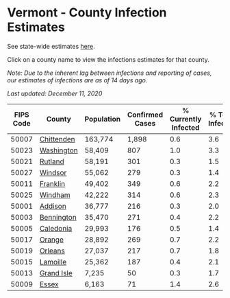 # Vermont - County Infection Estimates

See state-wide estimates [here](/infections/us-vt).

Click on a county name to view the infections estimates for that county.

*Note: Due to the inherent lag between infections and reporting of cases, our estimates of infections are as of 14 days ago.*

*Last updated: December 11, 2020*

|   FIPS Code |                   County |   Population |   Confirmed Cases |   % Currently Infected |   % Total Infected |
|-------------|--------------------------|--------------|-------------------|------------------------|--------------------|
|       50007 | [Chittenden](chittenden) |      163,774 |             1,898 |                    0.6 |                3.6 |
|       50023 | [Washington](washington) |       58,409 |               807 |                    1.0 |                3.3 |
|       50021 |       [Rutland](rutland) |       58,191 |               301 |                    0.3 |                1.5 |
|       50027 |       [Windsor](windsor) |       55,062 |               279 |                    0.3 |                1.4 |
|       50011 |     [Franklin](franklin) |       49,402 |               349 |                    0.6 |                2.2 |
|       50025 |       [Windham](windham) |       42,222 |               314 |                    0.6 |                2.3 |
|       50001 |       [Addison](addison) |       36,777 |               216 |                    0.3 |                2.0 |
|       50003 | [Bennington](bennington) |       35,470 |               271 |                    0.4 |                2.2 |
|       50005 |   [Caledonia](caledonia) |       29,993 |               176 |                    0.5 |                1.4 |
|       50017 |         [Orange](orange) |       28,892 |               269 |                    0.7 |                2.2 |
|       50019 |       [Orleans](orleans) |       27,037 |               217 |                    0.7 |                1.8 |
|       50015 |     [Lamoille](lamoille) |       25,362 |               187 |                    0.4 |                2.1 |
|       50013 | [Grand Isle](grand-isle) |        7,235 |                50 |                    0.3 |                1.7 |
|       50009 |           [Essex](essex) |        6,163 |                71 |                    1.4 |                2.6 |